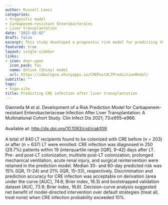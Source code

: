 ```yaml
---
author: Russell Lewis
categories:
- Prognostic model
- Carbapenem-resistant Enterobacterales
- Liver transplantation
date: "2022-02-02"
draft: false
excerpt: This study developed a prognostic risk model for predicting the risk of CRE infection in patients colonized with carbapenem-resistant bacteria before or after orthotopic liver transplantation.
featured: true
layout: single-sidebar
links:
- icon: door-open
  icon_pack: fas
  name: Online (Shiny) model
  url: https://idbologna.shinyapps.io/CREPostOLTPredictionModel/
subtitle: ""
tags:
- hugo-site
title: Predicting CRE infection after liver transplantation
---
```


Giannella M et al. Development of a Risk Prediction Model for Carbapenem-resistant Enterobacteriaceae Infection After Liver Transplantation: A Multinational Cohort Study. Clin Infect Dis 2021; 73:e955–e966. <br> <br>Available at: http://dx.doi.org/10.1093/cid/ciab109. <br>
<br> A total of 840 LT recipients found to be colonized with CRE before (n = 203) or after (n = 637) LT were enrolled. CRE infection was diagnosed in 250 (29.7%) patients within 19 (interquartile range [IQR], 9–42) days after LT. Pre- and post-LT colonization, multisite post-LT colonization, prolonged mechanical ventilation, acute renal injury, and surgical reintervention were retained in the prediction model. Median 30- and 60-day predicted risk was 15% (IQR, 11–24) and 21% (IQR, 15–33), respectively. Discrimination and prediction accuracy for CRE infection was acceptable on derivation (area under the curve [AUC], 74.6; Brier index, 16.3) and bootstrapped validation dataset (AUC, 73.9; Brier index, 16.6). Decision-curve analysis suggested net benefit of model-directed intervention over default strategies (treat all, treat none) when CRE infection probability exceeded 10%.

